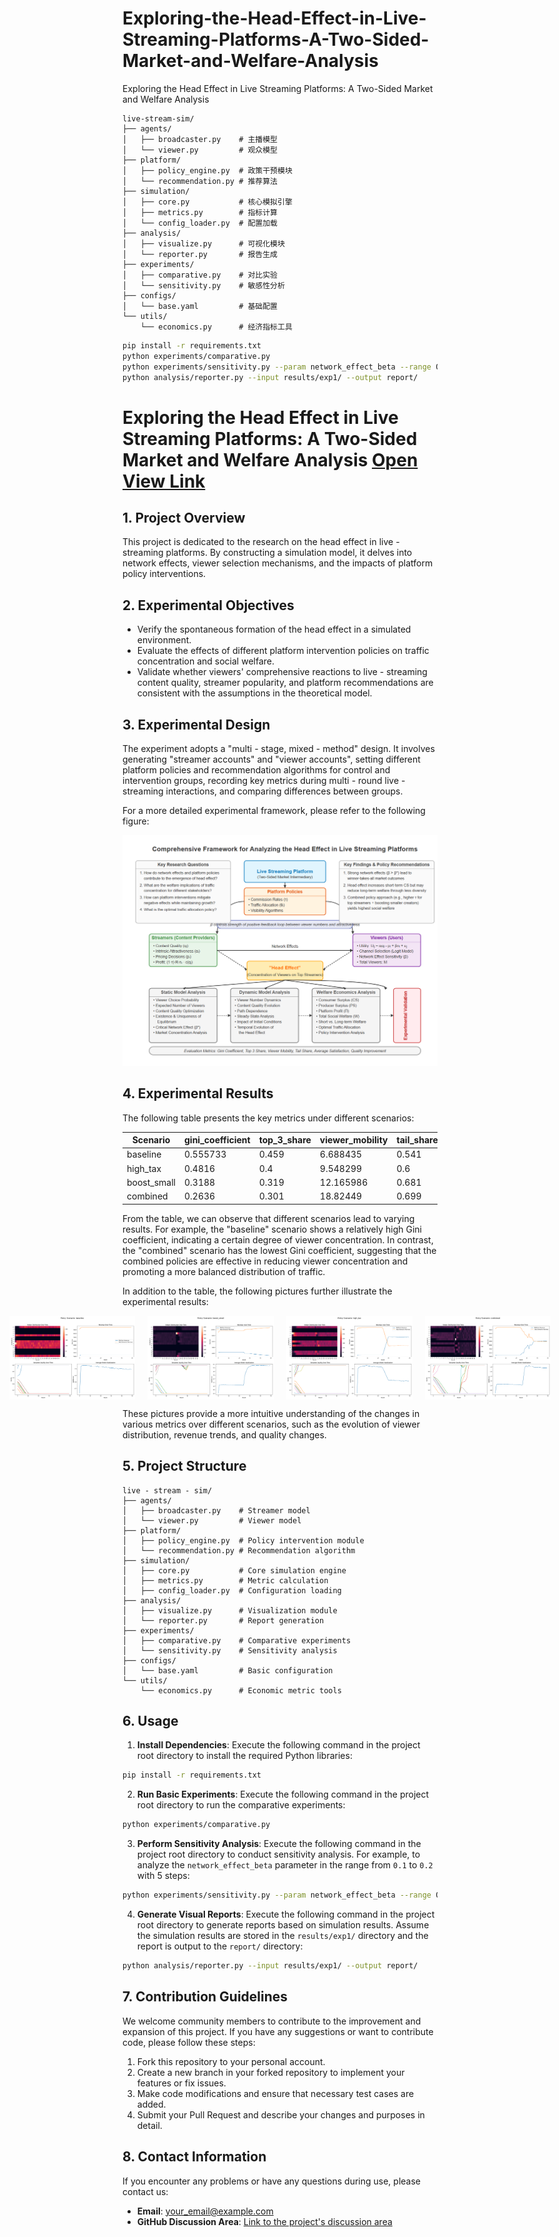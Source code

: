 # Exploring-the-Head-Effect-in-Live-Streaming-Platforms-A-Two-Sided-Market-and-Welfare-Analysis
Exploring the Head Effect in Live Streaming Platforms: A Two-Sided Market and Welfare Analysis


```TEXT
live-stream-sim/
├── agents/
│   ├── broadcaster.py    # 主播模型
│   └── viewer.py         # 观众模型
├── platform/
│   ├── policy_engine.py  # 政策干预模块
│   └── recommendation.py # 推荐算法
├── simulation/
│   ├── core.py           # 核心模拟引擎
│   ├── metrics.py        # 指标计算
│   └── config_loader.py  # 配置加载
├── analysis/
│   ├── visualize.py      # 可视化模块
│   └── reporter.py       # 报告生成
├── experiments/
│   ├── comparative.py    # 对比实验
│   └── sensitivity.py    # 敏感性分析
├── configs/
│   └── base.yaml         # 基础配置
└── utils/
    └── economics.py      # 经济指标工具
```

```bash
pip install -r requirements.txt
python experiments/comparative.py
python experiments/sensitivity.py --param network_effect_beta --range 0.1 0.2 --steps 5
python analysis/reporter.py --input results/exp1/ --output report/
```

# Exploring the Head Effect in Live Streaming Platforms: A Two-Sided Market and Welfare Analysis [Open View Link](https://openreview.net/forum?id=0YVYjiKbVt&filter=excludedInvitations%3AKDD.org%2F2025%2FADS_Track_February%2FSubmission58%2F-%2FChat&nesting=3&sort=date-desc)

## 1. Project Overview
This project is dedicated to the research on the head effect in live - streaming platforms. By constructing a simulation model, it delves into network effects, viewer selection mechanisms, and the impacts of platform policy interventions.

## 2. Experimental Objectives
- Verify the spontaneous formation of the head effect in a simulated environment.
- Evaluate the effects of different platform intervention policies on traffic concentration and social welfare.
- Validate whether viewers' comprehensive reactions to live - streaming content quality, streamer popularity, and platform recommendations are consistent with the assumptions in the theoretical model.

## 3. Experimental Design
The experiment adopts a "multi - stage, mixed - method" design. It involves generating "streamer accounts" and "viewer accounts", setting different platform policies and recommendation algorithms for control and intervention groups, recording key metrics during multi - round live - streaming interactions, and comparing differences between groups.

For a more detailed experimental framework, please refer to the following figure:

![Framework Diagram](docs/framework.png)

## 4. Experimental Results
The following table presents the key metrics under different scenarios:

| Scenario | gini_coefficient | top_3_share | viewer_mobility | tail_share | avg_satisfaction | quality_improvement |
|---|---|---|---|---|---|---|
| baseline | 0.555733 | 0.459 | 6.688435 | 0.541 | 0.98926 | - 0.134414 |
| high_tax | 0.4816 | 0.4 | 9.548299 | 0.6 | 0.796576 | - 0.02299 |
| boost_small | 0.3188 | 0.319 | 12.165986 | 0.681 | 2.123171 | - 0.035645 |
| combined | 0.2636 | 0.301 | 18.82449 | 0.699 | 1.753325 | 0.096633 | 

From the table, we can observe that different scenarios lead to varying results. For example, the "baseline" scenario shows a relatively high Gini coefficient, indicating a certain degree of viewer concentration. In contrast, the "combined" scenario has the lowest Gini coefficient, suggesting that the combined policies are effective in reducing viewer concentration and promoting a more balanced distribution of traffic.

In addition to the table, the following pictures further illustrate the experimental results:
<div style="display: flex; justify-content: center;">
    <img src="result/baseline.png" alt="Image 1" style="width: 40%; margin: 0 10px;">
    <img src="result/boost_small.png" alt="Image 2" style="width: 40%; margin: 0 10px;">
    <img src="result/high_tax.png" alt="Image 3" style="width: 40%; margin: 0 10px;">
    <img src="result/combined.png" alt="Image 4" style="width: 40%; margin: 0 10px;">
</div>

These pictures provide a more intuitive understanding of the changes in various metrics over different scenarios, such as the evolution of viewer distribution, revenue trends, and quality changes.

## 5. Project Structure
```
live - stream - sim/
├── agents/
│   ├── broadcaster.py    # Streamer model
│   └── viewer.py         # Viewer model
├── platform/
│   ├── policy_engine.py  # Policy intervention module
│   └── recommendation.py # Recommendation algorithm
├── simulation/
│   ├── core.py           # Core simulation engine
│   ├── metrics.py        # Metric calculation
│   ├── config_loader.py  # Configuration loading
├── analysis/
│   ├── visualize.py      # Visualization module
│   └── reporter.py       # Report generation
├── experiments/
│   ├── comparative.py    # Comparative experiments
│   └── sensitivity.py    # Sensitivity analysis
├── configs/
│   └── base.yaml         # Basic configuration
└── utils/
    └── economics.py      # Economic metric tools
```

## 6. Usage
1. **Install Dependencies**: Execute the following command in the project root directory to install the required Python libraries:
```bash
pip install -r requirements.txt
```
2. **Run Basic Experiments**: Execute the following command in the project root directory to run the comparative experiments:
```bash
python experiments/comparative.py
```
3. **Perform Sensitivity Analysis**: Execute the following command in the project root directory to conduct sensitivity analysis. For example, to analyze the `network_effect_beta` parameter in the range from `0.1` to `0.2` with 5 steps:
```bash
python experiments/sensitivity.py --param network_effect_beta --range 0.1 0.2 --steps 5
```
4. **Generate Visual Reports**: Execute the following command in the project root directory to generate reports based on simulation results. Assume the simulation results are stored in the `results/exp1/` directory and the report is output to the `report/` directory:
```bash
python analysis/reporter.py --input results/exp1/ --output report/
```

## 7. Contribution Guidelines
We welcome community members to contribute to the improvement and expansion of this project. If you have any suggestions or want to contribute code, please follow these steps:
1. Fork this repository to your personal account.
2. Create a new branch in your forked repository to implement your features or fix issues.
3. Make code modifications and ensure that necessary test cases are added.
4. Submit your Pull Request and describe your changes and purposes in detail.

## 8. Contact Information
If you encounter any problems or have any questions during use, please contact us:
- **Email**: [your_email@example.com](mailto:your_email@example.com)
- **GitHub Discussion Area**: [Link to the project's discussion area](https://github.com/yourusername/yourproject/discussions)